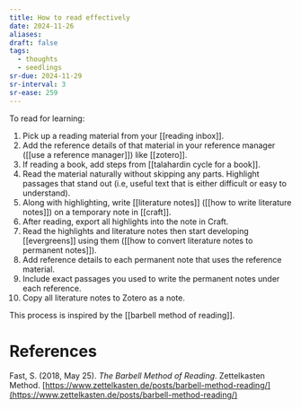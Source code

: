 ```yaml
---
title: How to read effectively
date: 2024-11-26
aliases: 
draft: false
tags:
  - thoughts
  - seedlings
sr-due: 2024-11-29
sr-interval: 3
sr-ease: 259
---
```

To read for learning:

1. Pick up a reading material from your [[reading inbox]].
2. Add the reference details of that material in your reference manager ([[use a reference manager]]) like [[zotero]].
3. If reading a book, add steps from [[talahardin cycle for a book]].
4. Read the material naturally without skipping any parts. Highlight passages that stand out (i.e, useful text that is either difficult or easy to understand).
5. Along with highlighting, write [[literature notes]] ([[how to write literature notes]]) on a temporary note in [[craft]].
6. After reading, export all highlights into the note in Craft.
7. Read the highlights and literature notes then start developing [[evergreens]] using them ([[how to convert literature notes to permanent notes]]).
8. Add reference details to each permanent note that uses the reference material.
9. Include exact passages you used to write the permanent notes under each reference.
10. Copy all literature notes to Zotero as a note.

This process is inspired by the [[barbell method of reading]].

# References

Fast, S. (2018, May 25). *The Barbell Method of Reading*. Zettelkasten Method. [https://www.zettelkasten.de/posts/barbell-method-reading/](https://www.zettelkasten.de/posts/barbell-method-reading/)

